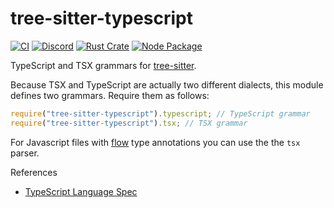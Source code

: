 # tree-sitter-typescript

[![CI](https://github.com/tree-sitter/tree-sitter-typescript/actions/workflows/ci.yml/badge.svg)](https://github.com/tree-sitter/tree-sitter-typescript/actions/workflows/ci.yml)
[![Discord](https://img.shields.io/discord/1063097320771698699?logo=discord)](https://discord.gg/w7nTvsVJhm)
[![Rust Crate](https://img.shields.io/crates/v/tree-sitter-typescript.svg)](https://crates.io/crates/tree-sitter-typescript)
[![Node Package](https://img.shields.io/npm/v/tree-sitter-typescript.svg)](https://www.npmjs.com/package/tree-sitter-typescript)

TypeScript and TSX grammars for [tree-sitter][].

Because TSX and TypeScript are actually two different dialects, this module defines two grammars. Require them as follows:

```js
require("tree-sitter-typescript").typescript; // TypeScript grammar
require("tree-sitter-typescript").tsx; // TSX grammar
```

For Javascript files with [flow] type annotations you can use the the `tsx` parser.

[tree-sitter]: https://github.com/tree-sitter/tree-sitter
[flow]: https://flow.org/en/

References

- [TypeScript Language Spec](https://github.com/microsoft/TypeScript/blob/main/doc/spec-ARCHIVED.md)
